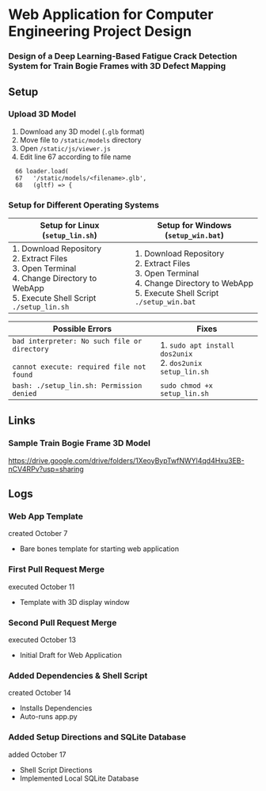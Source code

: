 # **Web Application for Computer Engineering Project Design**
### Design of a Deep Learning-Based Fatigue Crack Detection System for Train Bogie Frames with 3D Defect Mapping

## Setup
### Upload 3D Model
  1. Download any 3D model (`.glb` format)
  2. Move file to `/static/models` directory
  3. Open `/static/js/viewer.js`
  4. Edit line 67 according to file name
```
  66 loader.load(
  67   '/static/models/<filename>.glb',
  68   (gltf) => {
```

### Setup for Different Operating Systems
| Setup for Linux (`setup_lin.sh`)| Setup for Windows (`setup_win.bat`)|
|---------------------------------|------------------------------------|
|1. Download Repository<br>2. Extract Files<br>3. Open Terminal<br>4. Change Directory to WebApp<br>5. Execute Shell Script `./setup_lin.sh`|1. Download Repository<br>2. Extract Files<br>3. Open Terminal<br>4. Change Directory to WebApp<br>5. Execute Shell Script `./setup_win.bat`|

|Possible Errors| Fixes |
|---------------|-------|
|`bad interpreter: No such file or directory`<br><br>`cannot execute: required file not found`|1. `sudo apt install dos2unix`<br>2. `dos2unix setup_lin.sh`|
|`bash: ./setup_lin.sh: Permission denied`|`sudo chmod +x setup_lin.sh`|

## Links
### Sample Train Bogie Frame 3D Model
https://drive.google.com/drive/folders/1XeoyBypTwfNWYl4qd4Hxu3EB-nCV4RPv?usp=sharing 

## Logs
### Web App Template
created October 7
  - Bare bones template for starting web application

### First Pull Request Merge
executed October 11
  - Template with 3D display window

### Second Pull Request Merge
executed October 13
  - Initial Draft for Web Application

### Added Dependencies & Shell Script 
created October 14
  - Installs Dependencies
  - Auto-runs app.py

### Added Setup Directions and SQLite Database
added October 17
  - Shell Script Directions
  - Implemented Local SQLite Database